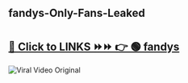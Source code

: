 
 ## fandys-Only-Fans-Leaked

# <h2><a href="https://clipsfans.com/fandys&ref=git">🔗 Click to LINKS ⏩⏩ 👉 🟢 fandys </a></h2>

<a href="https://clipsfans.com/fandys&ref=git" rel="nofollow" data-target="animated-image.originalLink"><img src="https://i.ibb.co.com/xMMVF88/686577567.gif" alt="Viral Video Original" style="max-width: 100%; display: inline-block;" data-target="animated-image.originalImage"></a>
